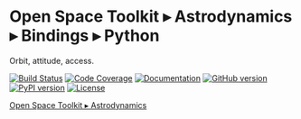 # Open Space Toolkit ▸ Astrodynamics ▸ Bindings ▸ Python

Orbit, attitude, access.

[![Build Status](https://travis-ci.com/open-space-collective/open-space-toolkit-astrodynamics.svg?branch=master)](https://travis-ci.com/open-space-collective/open-space-toolkit-astrodynamics)
[![Code Coverage](https://codecov.io/gh/open-space-collective/open-space-toolkit-astrodynamics/branch/master/graph/badge.svg)](https://codecov.io/gh/open-space-collective/open-space-toolkit-astrodynamics)
[![Documentation](https://img.shields.io/readthedocs/pip/stable.svg)](https://open-space-collective.github.io/open-space-toolkit-astrodynamics)
[![GitHub version](https://badge.fury.io/gh/open-space-collective%2Fopen-space-toolkit-astrodynamics.svg)](https://badge.fury.io/gh/open-space-collective%2Fopen-space-toolkit-astrodynamics)
[![PyPI version](https://badge.fury.io/py/OpenSpaceToolkitAstrodynamicsPy.svg)](https://badge.fury.io/py/OpenSpaceToolkitAstrodynamicsPy)
[![License](https://img.shields.io/badge/License-Apache%202.0-blue.svg)](https://opensource.org/licenses/Apache-2.0)

[Open Space Toolkit ▸ Astrodynamics](https://github.com/open-space-collective/open-space-toolkit-astrodynamics)
